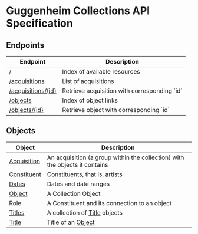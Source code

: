 Guggenheim Collections API Specification
========================================

## Endpoints
<table>
    <thead>
        <th>Endpoint</th>
        <th>Description</th>
    </thead>
    <tbody>
        <tr>
            <td>/</td>
            <td>Index of available resources</td>
        </tr>
        <tr>
            <td><a href="blob/master/acquisitions.md">/acquisitions</a></td>
            <td>List of acquisitions</td>
        </tr>
        <tr>
            <td><a href="blob/master/acquisitions.md">/acquisitions/{id}</a></td>
            <td>Retrieve acquisition with corresponding `id`</td>
        </tr>
        <tr>
            <td><a href="blob/master/objects.md">/objects</a></td>
            <td>Index of object links</td>
        </tr>
        <tr>
            <td><a href="blob/master/objects.md">/objects/{id}</a></td>
            <td>Retrieve object with corresponding `id`</td>
        </tr>
    </tbody>
</table>

## Objects

<table>
    <thead>
        <th>Object</th>
        <th>Description</th>
    </thead>
    <tbody>
        <tr>
            <td><a href="blob/master/acquisitions.md">Acquisition</a></td>
            <td>An acquisition (a group within the collection) with the
                objects it contains</td>
        </tr>
        <tr>
            <td><a href="blob/master/constituent.md">Constituent</a></td>
            <td>Constituents, that is, artists</td>
        </tr>
        <tr>
            <td><a href="blob/master/dates.md">Dates</a></td>
            <td>Dates and date ranges</td>
        </tr>
        <tr>
            <td><a href="blob/master/objects.md">Object</a></td>
            <td>A Collection Object</td>
        </tr>
        <tr>
            <td>Role</a></td>
            <td>A Constituent and its connection to an object</td>
        </tr>
        <tr>
            <td><a href="blob/master/objects.md#titles-objects">Titles</a></td>
            <td>A collection of <a href="objects.md#title-objects">Title</a>
                objects</td>
        </tr>
        <tr>
            <td><a href="blob/master/objects.md#title-objects">Title</a></td>
            <td>Title of an <a href="objects.md">Object</a></td>
        </tr>
    </tbody>
</table>
